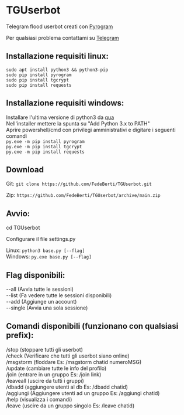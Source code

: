 # TGUserbot
<p>Telegram flood userbot creati con <a href="https://github.com/pyrogram">Pyrogram</a></p>
<p>Per qualsiasi problema contattami su <a href="https://t.me/TooUseless" rel="nofollow">Telegram</a></p>
<h2>Installazione requisiti linux:</h2>
<p><code>sudo apt install python3 && python3-pip</code><br>
<code>sudo pip install pyrogram</code><br>
<code>sudo pip install tgcrypt</code><br>
<code>sudo pip install requests</code><br></p>
<h2>Installazione requisiti windows:</h2>
<p>Installare l'ultima versione di python3 da <a href="https://www.python.org/downloads/" rel="nofollow">qua</a><br>
Nell'installer mettere la spunta su "Add Python 3.x to PATH"<br>
Aprire powershell/cmd con privilegi amministrativi e digitare i seguenti comandi<br>
<code>py.exe -m pip install pyrogram</code><br>
<code>py.exe -m pip install tgcrypt</code><br>
<code>py.exe -m pip install requests</code><br></p>
<h2>Download</h2>
<p>Git: <code>git clone https://github.com/FedeBerti/TGUserbot.git</code></p>
<p>Zip: <code>https://github.com/FedeBerti/TGUserbot/archive/main.zip</code></p>
<h2>Avvio:</h2>
<p>cd TGUserbot</p>
<p>Configurare il file settings.py</p>
<p>Linux: <code>python3 base.py [--flag]</code><br>
Windows: <code>py.exe base.py [--flag]</code></p>
<h2>Flag disponibili:</h2>
<p>--all (Avvia tutte le sessioni)<br>
--list (Fa vedere tutte le sessioni disponibili)<br>
--add (Aggiunge un account)<br>
--single (Avvia una sola sessione)<br></p>
<h2>Comandi disponibili (funzionano con qualsiasi prefix):</h2>
<p>/stop (stoppare tutti gli userbot)<br>
/check (Verificare che tutti gli userbot siano online)<br>
/msgstorm (floddare Es: /msgstorm chatid numeroMSG)<br>
/update (cambiare tutte le info del profilo)<br>
/join (entrare in un gruppo Es: /join link)<br>
/leaveall (uscire da tutti i gruppi)<br>
/dbadd (aggiungere utenti al db Es: /dbadd chatid)<br>
/aggiungi (Aggiungere utenti ad un gruppo Es: /aggiungi chatid)<br>
/help (visualizza i comandi)<br>
/leave (uscire da un gruppo singolo Es: /leave chatid)<br></p>
